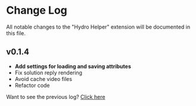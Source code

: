 # Change Log

All notable changes to the "Hydro Helper" extension will be documented in this file.

## v0.1.4

- **Add settings for loading and saving attributes**
- Fix solution reply rendering
- Avoid cache video files
- Refactor code

Want to see the previous log? [Click here](https://github.com/langningchen/hydro-helper/commits/main/CHANGELOG.md)
